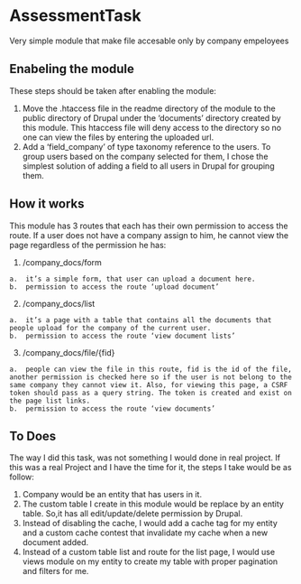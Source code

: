 # AssessmentTask
Very simple module that make file accesable only by company empeloyees

## Enabeling the module
These steps should be taken after enabling the module:
  1.	Move the .htaccess file in the readme directory of the module to the public directory of Drupal under the ‘documents’ directory created by this module. This htaccess file will deny access to the directory so no one can view the files by entering the uploaded url.
  2.	Add a ‘field_company’ of type taxonomy reference to the users. To group users based on the company selected for them, I chose the simplest solution of adding a field to all users in Drupal for grouping them.

## How it works 
This module has 3 routes that each has their own permission to access the route. If a user does not have a company assign to him, he cannot view the page regardless of the permission he has:

  1.	/company_docs/form
  
    a.	it’s a simple form, that user can upload a document here.
    b.	permission to access the route ‘upload document’
  2.	/company_docs/list
  
    a.	it’s a page with a table that contains all the documents that people upload for the company of the current user.
    b.	permission to access the route ‘view document lists’
  3.	/company_docs/file/{fid}
  
    a.	people can view the file in this route, fid is the id of the file, another permission is checked here so if the user is not belong to the same company they cannot view it. Also, for viewing this page, a CSRF token should pass as a query string. The token is created and exist on the page list links.
    b.	permission to access the route ‘view documents’

## To Does
The way I did this task, was not something I would done in real project. If this was a real Project and I have the time for it, the steps I take would be as follow:
  1.	Company would be an entity that has users in it.
  2.	The custom table I create in this module would be replace by an entity table. So,it has all edit/update/delete permission by Drupal.
  3.	Instead of disabling the cache, I would add a cache tag for my entity and a custom cache contest that invalidate my cache when a new document added.
  4.	Instead of a custom table list and route for the list page, I would use views module on my entity to create my table with proper pagination and filters for me.


